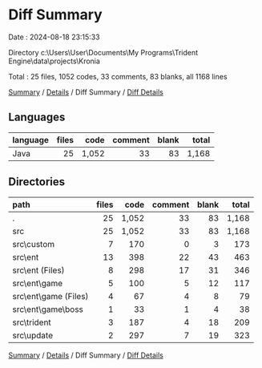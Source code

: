 # Diff Summary

Date : 2024-08-18 23:15:33

Directory c:\\Users\\User\\Documents\\My Programs\\Trident Engine\\data\\projects\\Kronia

Total : 25 files,  1052 codes, 33 comments, 83 blanks, all 1168 lines

[Summary](results.md) / [Details](details.md) / Diff Summary / [Diff Details](diff-details.md)

## Languages
| language | files | code | comment | blank | total |
| :--- | ---: | ---: | ---: | ---: | ---: |
| Java | 25 | 1,052 | 33 | 83 | 1,168 |

## Directories
| path | files | code | comment | blank | total |
| :--- | ---: | ---: | ---: | ---: | ---: |
| . | 25 | 1,052 | 33 | 83 | 1,168 |
| src | 25 | 1,052 | 33 | 83 | 1,168 |
| src\\custom | 7 | 170 | 0 | 3 | 173 |
| src\\ent | 13 | 398 | 22 | 43 | 463 |
| src\\ent (Files) | 8 | 298 | 17 | 31 | 346 |
| src\\ent\\game | 5 | 100 | 5 | 12 | 117 |
| src\\ent\\game (Files) | 4 | 67 | 4 | 8 | 79 |
| src\\ent\\game\\boss | 1 | 33 | 1 | 4 | 38 |
| src\\trident | 3 | 187 | 4 | 18 | 209 |
| src\\update | 2 | 297 | 7 | 19 | 323 |

[Summary](results.md) / [Details](details.md) / Diff Summary / [Diff Details](diff-details.md)